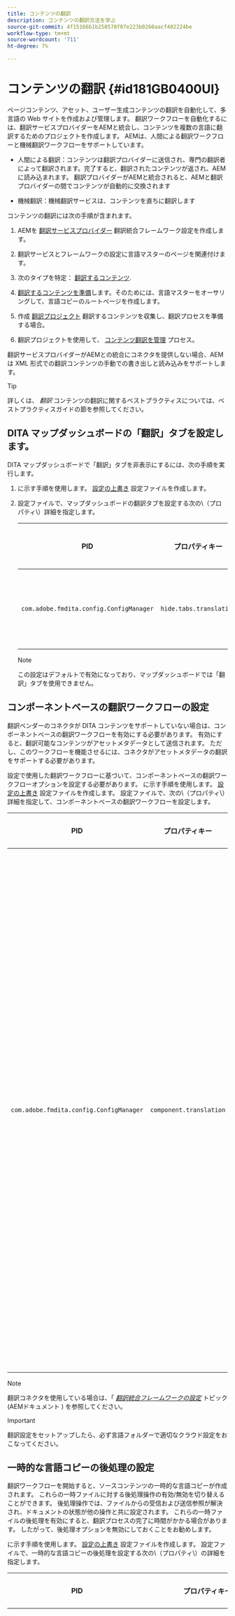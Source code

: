 ```yaml
---
title: コンテンツの翻訳
description: コンテンツの翻訳方法を学ぶ
source-git-commit: 4f15166b1b250578f07e223b0260aacf402224be
workflow-type: tm+mt
source-wordcount: '711'
ht-degree: 7%

---
```



# コンテンツの翻訳 {#id181GB0400UI}

ページコンテンツ、アセット、ユーザー生成コンテンツの翻訳を自動化して、多言語の Web サイトを作成および管理します。 翻訳ワークフローを自動化するには、翻訳サービスプロバイダーをAEMと統合し、コンテンツを複数の言語に翻訳するためのプロジェクトを作成します。 AEMは、人間による翻訳ワークフローと機械翻訳ワークフローをサポートしています。

- 人間による翻訳：コンテンツは翻訳プロバイダーに送信され、専門の翻訳者によって翻訳されます。完了すると、翻訳されたコンテンツが返され、AEMに読み込まれます。 翻訳プロバイダーがAEMと統合されると、AEMと翻訳プロバイダーの間でコンテンツが自動的に交換されます

- 機械翻訳：機械翻訳サービスは、コンテンツを直ちに翻訳します


コンテンツの翻訳には次の手順が含まれます。

1. AEMを [翻訳サービスプロバイダー](https://experienceleague.adobe.com/docs/experience-manager-cloud-service/sites/administering/reusing-content/translation/integration-framework.html?lang=en) 翻訳統合フレームワーク設定を作成します。

1. 翻訳サービスとフレームワークの設定に言語マスターのページを関連付けます。

1. 次のタイプを特定： [翻訳するコンテンツ](https://experienceleague.adobe.com/docs/experience-manager-cloud-service/sites/administering/reusing-content/translation/rules.html?lang=en).

1. [翻訳するコンテンツを準備](https://experienceleague.adobe.com/docs/experience-manager-cloud-service/sites/administering/reusing-content/translation/preparation.html?lang=en)します。そのためには、言語マスターをオーサリングして、言語コピーのルートページを作成します。

1. 作成 [翻訳プロジェクト](https://experienceleague.adobe.com/docs/experience-manager-cloud-service/sites/administering/reusing-content/translation/managing-projects.html?lang=en) 翻訳するコンテンツを収集し、翻訳プロセスを準備する場合。

1. 翻訳プロジェクトを使用して、 [コンテンツ翻訳を管理](https://experienceleague.adobe.com/docs/experience-manager-cloud-service/sites/administering/reusing-content/translation/managing-projects.html?lang=en) プロセス。


翻訳サービスプロバイダーがAEMとの統合にコネクタを提供しない場合、AEMは XML 形式での翻訳コンテンツの手動での書き出しと読み込みをサポートします。

>[!TIP]
>
> 詳しくは、 *翻訳* コンテンツの翻訳に関するベストプラクティスについては、ベストプラクティスガイドの節を参照してください。

## DITA マップダッシュボードの「翻訳」タブを設定します。

DITA マップダッシュボードで「翻訳」タブを非表示にするには、次の手順を実行します。

1. に示す手順を使用します。 [設定の上書き](download-install-additional-config-override.md#) 設定ファイルを作成します。
1. 設定ファイルで、マップダッシュボードの翻訳タブを設定する次の\（プロパティ\）詳細を指定します。

   | PID | プロパティキー | プロパティの値 |
   |---|------------|--------------|
   | `com.adobe.fmdita.config.ConfigManager` | `hide.tabs.translation` | ブール値\( true/ false\)<br> **デフォルト値**: `true` |

   >[!NOTE]
   >
   > この設定はデフォルトで有効になっており、マップダッシュボードでは「翻訳」タブを使用できません。


## コンポーネントベースの翻訳ワークフローの設定

翻訳ベンダーのコネクタが DITA コンテンツをサポートしていない場合は、コンポーネントベースの翻訳ワークフローを有効にする必要があります。 有効にすると、翻訳可能なコンテンツがアセットメタデータとして送信されます。 ただし、このワークフローを機能させるには、コネクタがアセットメタデータの翻訳をサポートする必要があります。

設定で使用した翻訳ワークフローに基づいて、コンポーネントベースの翻訳ワークフローオプションを設定する必要があります。 に示す手順を使用します。 [設定の上書き](download-install-additional-config-override.md#) 設定ファイルを作成します。 設定ファイルで、次の\（プロパティ\）詳細を指定して、コンポーネントベースの翻訳ワークフローを設定します。

| PID | プロパティキー | プロパティの値 |
|---|------------|--------------|
| `com.adobe.fmdita.config.ConfigManager` | `component.translation` | ブール値： <br>  — 人間による翻訳を使用している場合、 *無効にする* \( `false`\) **コンポーネントベースの翻訳ワークフロー** オプション。 <br>  — 機械翻訳を使用している場合は、 *\( `true`\)* の **コンポーネントベースの翻訳ワークフロー** オプション。 |

>[!NOTE]
>
> 翻訳コネクタを使用している場合は、「 *[翻訳統合フレームワークの設定](https://experienceleague.adobe.com/docs/experience-manager-cloud-service/sites/administering/reusing-content/translation/integration-framework.html?lang=en)* トピック (AEMドキュメント ) を参照してください。

>[!IMPORTANT]
>
> 翻訳設定をセットアップしたら、必ず言語フォルダーで適切なクラウド設定をおこなってください。

## 一時的な言語コピーの後処理の設定

翻訳ワークフローを開始すると、ソースコンテンツの一時的な言語コピーが作成されます。 これらの一時ファイルに対する後処理操作の有効/無効を切り替えることができます。 後処理操作では、ファイルからの受信および送信参照が解決され、ドキュメントの状態が他の操作と共に設定されます。 これらの一時ファイルの後処理を有効にすると、翻訳プロセスの完了に時間がかかる場合があります。 したがって、後処理オプションを無効にしておくことをお勧めします。

に示す手順を使用します。 [設定の上書き](download-install-additional-config-override.md#) 設定ファイルを作成します。 設定ファイルで、一時的な言語コピーの後処理を設定する次の\（プロパティ\）の詳細を指定します。

| PID | プロパティキー | プロパティの値 |
|---|------------|--------------|
| `com.adobe.fmdita.config.ConfigManager` | `postprocess.temporary.langcopies` | ブール値： <br>  — 一時ファイルに対して後処理操作を実行しない場合は、 *無効にする* \( false\) **後処理の言語コピー** オプション。<br>  — 一時ファイルに対して後処理操作を実行する場合は、 *有効にする* \(true\) **後処理の言語コピー** オプション。<br> **デフォルト値**:false |

